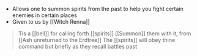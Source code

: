 - Allows one to summon spirits from the past to help you fight certain enemies in certain places
- Given to us by [[Witch Renna]]
 > Tis a [[bell]] for calling forth [[spirits]] 
 > [[Summon]] them with it, from [[Ash unreturned to the Erdtree]]
 > The [[spirits]] will obey thine command but briefly
 > as they recall battles past 
 
